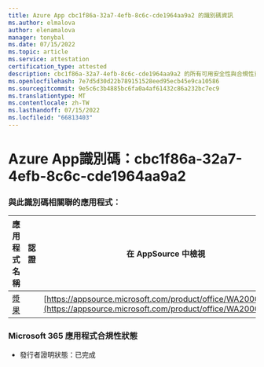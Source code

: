 ```yaml
---
title: Azure App cbc1f86a-32a7-4efb-8c6c-cde1964aa9a2 的識別碼資訊
ms.author: elmalova
author: elenamalova
manager: tonybal
ms.date: 07/15/2022
ms.topic: article
ms.service: attestation
certification_type: attested
description: cbc1f86a-32a7-4efb-8c6c-cde1964aa9a2 的所有可用安全性與合規性資訊。
ms.openlocfilehash: 7e7d5d30d22b789151528eed95ecb45e9ca10586
ms.sourcegitcommit: 9e5c6c3b4885bc6fa0a4af61432c86a232bc7ec9
ms.translationtype: MT
ms.contentlocale: zh-TW
ms.lasthandoff: 07/15/2022
ms.locfileid: "66813403"
---
```

# <a name="azure-app-id-cbc1f86a-32a7-4efb-8c6c-cde1964aa9a2"></a>Azure App識別碼：cbc1f86a-32a7-4efb-8c6c-cde1964aa9a2


### <a name="apps-associated-with-this-id"></a>與此識別碼相關聯的應用程式：
| **應用程式名稱** | **認證** | **在 AppSource 中檢視** |
|--------------|---------------|-----------------------|
| [漿果](../forward/WA200004138.md) |  | [https://appsource.microsoft.com/product/office/WA200004138](https://appsource.microsoft.com/product/office/WA200004138) |

### <a name="microsoft-365-app-compliance-status"></a>Microsoft 365 應用程式合規性狀態
- 發行者證明狀態：已完成
